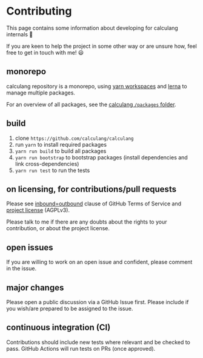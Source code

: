 # Contributing

This page contains some information about developing for calculang internals 🔧

If you are keen to help the project in some other way or are unsure how, feel free to get in touch with me! 😃

## monorepo

calculang repository is a monorepo, using [yarn workspaces](https://yarnpkg.com/lang/en/docs/workspaces/) and [lerna](https://github.com/lerna/lerna) to manage multiple packages.

For an overview of all packages, see the [calculang `/packages` folder](/packages).

## build

1. clone `https://github.com/calculang/calculang`
2. run `yarn` to install required packages
3. `yarn run build` to build all packages
4. `yarn run bootstrap` to bootstrap packages (install dependencies and link cross-dependencies)
5. `yarn run test` to run the tests

## on licensing, for contributions/pull requests

Please see [inbound=outbound](https://docs.github.com/en/github/site-policy/github-terms-of-service#6-contributions-under-repository-license) clause of GitHub Terms of Service and [project license](./LICENSE.md) (AGPLv3).

Please talk to me if there are any doubts about the rights to your contribution, or about the project license.

## open issues

If you are willing to work on an open issue and confident, please comment in the issue.

## major changes

Please open a public discussion via a GitHub Issue first. Please include if you wish/are prepared to be assigned to the issue.

## continuous integration (CI)

Contributions should include new tests where relevant and be checked to pass. GitHub Actions will run tests on PRs (once approved).
